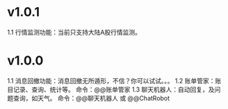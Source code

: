 ﻿# v1.0.1

1.1 行情监测功能：当前只支持大陆A股行情监测。


# v1.0.0

1.1 消息回撤功能：消息回撤无所遁形，不信？你可以试试。。。
1.2 账单管家：账目记录、查询、统计等。  命令：@@账单管家
1.3 聊天机器人：自动回复，及问题查询，如天气。 命令：@@聊天机器人 或 @@ChatRobot
